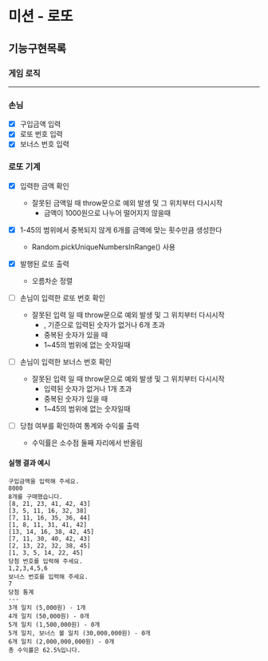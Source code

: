 # 미션 - 로또

## 기능구현목록

### 게임 로직

---

### 손님

- [x] 구입금액 입력
- [x] 로또 번호 입력
- [x] 보너스 번호 입력

### 로또 기계

- [x] 입력한 금액 확인

  - 잘못된 금액일 때 throw문으로 예외 발생 및 그 위치부터 다시시작
    - 금액이 1000원으로 나누어 떨어지지 않을때

- [x] 1-45의 범위에서 중복되지 않게 6개를 금액에 맞는 횟수만큼 생성한다

  - Random.pickUniqueNumbersInRange() 사용

- [x] 발행된 로또 출력

  - 오름차순 정렬

- [ ] 손님이 입력한 로또 번호 확인

  - 잘못된 입력 일 때 throw문으로 예외 발생 및 그 위치부터 다시시작
    - , 기준으로 입력된 숫자가 없거나 6개 초과
    - 중복된 숫자가 있을 때
    - 1~45의 범위에 없는 숫자일때

- [ ] 손님이 입력한 보너스 번호 확인

  - 잘못된 입력 일 때 throw문으로 예외 발생 및 그 위치부터 다시시작
    - 입력된 숫자가 없거나 1개 초과
    - 중복된 숫자가 있을 때
    - 1~45의 범위에 없는 숫자일때

- [ ] 당첨 여부를 확인하여 통계와 수익룰 출력
  - 수익률은 소수점 둘째 자리에서 반올림

#### 실행 결과 예시

```
구입금액을 입력해 주세요.
8000
8개를 구매했습니다.
[8, 21, 23, 41, 42, 43]
[3, 5, 11, 16, 32, 38]
[7, 11, 16, 35, 36, 44]
[1, 8, 11, 31, 41, 42]
[13, 14, 16, 38, 42, 45]
[7, 11, 30, 40, 42, 43]
[2, 13, 22, 32, 38, 45]
[1, 3, 5, 14, 22, 45]
당첨 번호를 입력해 주세요.
1,2,3,4,5,6
보너스 번호를 입력해 주세요.
7
당첨 통계
---
3개 일치 (5,000원) - 1개
4개 일치 (50,000원) - 0개
5개 일치 (1,500,000원) - 0개
5개 일치, 보너스 볼 일치 (30,000,000원) - 0개
6개 일치 (2,000,000,000원) - 0개
총 수익률은 62.5%입니다.
```
